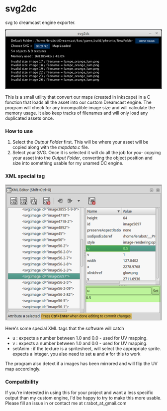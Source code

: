 # svg2dc
svg to dreamcast engine exporter.

![alt text](https://github.com/lerabot/svg2dc/blob/master/svg2dc/img/screen1.png?raw=true "Screenshot")


This is a small utility that convert our maps (created in inkscape) in a C fonction that loads all the asset into our custom Dreamcast engine.
The program will check for any incompatible image size and will calculate the memory usage. It also keep tracks of filenames and will only load any duplicated assets once.

### How to use
1. Select the *Output Folder* first. This will be where your asset will be copied along with the *mapdata.c* file.
2. Select your SVG. Once it is selected it will do all the job for you- copying your asset into the *Output Folder*, converting the object position and size into something usable for my unamed DC engine.

### XML special tag

![alt text](https://github.com/lerabot/svg2dc/blob/master/svg2dc/img/screen2.png?raw=true "Screenshot")

Here's some special XML tags that the software will catch
* u : expects a number between 1.0 and 0.0 - used for UV mapping.
* v : expects a number between 1.0 and 0.0 - used for UV mapping.
* setAnim : if the texture is a spritesheet, will select the appropriate sprite. expects a integer. you also need to set **u** and **v** for this to work

The program also detext if a images has been mirrored and will flip the UV map accordingly.

### Compatibility
If you're interested in using this for your project and want a less specific output than my custom engine, I'd be happy to try to make this more usable. Please fill an issue in or contact me at r.rabot_at_gmail.com


